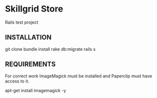 Skillgrid Store
=============================

Rails test project

INSTALLATION
------------

git clone
bundle install
rake db:migrate
rails s


REQUIREMENTS
------------

For correct work ImageMagick must be installed and Paperclip must have access to it.

apt-get install imagemagick -y

